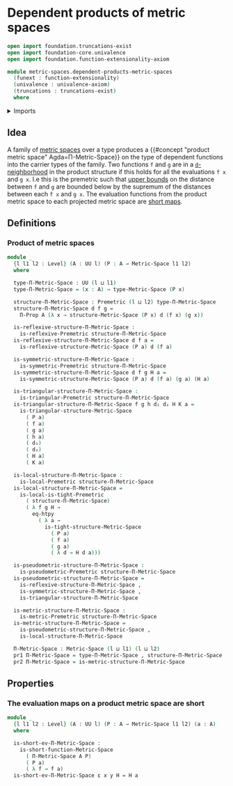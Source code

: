 # Dependent products of metric spaces

```agda
open import foundation.truncations-exist
open import foundation-core.univalence
open import foundation.function-extensionality-axiom

module metric-spaces.dependent-products-metric-spaces
  (funext : function-extensionality)
  (univalence : univalence-axiom)
  (truncations : truncations-exist)
  where
```

<details><summary>Imports</summary>

```agda
open import foundation.dependent-pair-types
open import foundation.dependent-products-propositions funext
open import foundation.function-extensionality funext
open import foundation.propositions funext univalence
open import foundation.sets funext univalence
open import foundation.universe-levels

open import metric-spaces.extensional-premetric-structures funext univalence truncations
open import metric-spaces.metric-spaces funext univalence truncations
open import metric-spaces.metric-structures funext univalence truncations
open import metric-spaces.monotonic-premetric-structures funext univalence truncations
open import metric-spaces.premetric-structures funext univalence truncations
open import metric-spaces.pseudometric-structures funext univalence truncations
open import metric-spaces.reflexive-premetric-structures funext univalence truncations
open import metric-spaces.short-functions-metric-spaces funext univalence truncations
open import metric-spaces.symmetric-premetric-structures funext univalence truncations
open import metric-spaces.triangular-premetric-structures funext univalence truncations
```

</details>

## Idea

A family of [metric spaces](metric-spaces.metric-spaces.md) over a type produces
a {{#concept "product metric space" Agda=Π-Metric-Space}} on the type of
dependent functions into the carrier types of the family. Two functions `f` and
`g` are in a [`d`-neighborhood](metric-spaces.premetric-structures.md) in the
product structure if this holds for all the evaluations `f x` and `g x`. I.e
this is the premetric such that
[upper bounds](metric-spaces.premetric-structures.md) on the distance between
`f` and `g` are bounded below by the supremum of the distances between each
`f x` and `g x`. The evaluation functions from the product metric space to each
projected metric space are
[short maps](metric-spaces.short-functions-metric-spaces.md).

## Definitions

### Product of metric spaces

```agda
module _
  {l l1 l2 : Level} (A : UU l) (P : A → Metric-Space l1 l2)
  where

  type-Π-Metric-Space : UU (l ⊔ l1)
  type-Π-Metric-Space = (x : A) → type-Metric-Space (P x)

  structure-Π-Metric-Space : Premetric (l ⊔ l2) type-Π-Metric-Space
  structure-Π-Metric-Space d f g =
    Π-Prop A (λ x → structure-Metric-Space (P x) d (f x) (g x))

  is-reflexive-structure-Π-Metric-Space :
    is-reflexive-Premetric structure-Π-Metric-Space
  is-reflexive-structure-Π-Metric-Space d f a =
    is-reflexive-structure-Metric-Space (P a) d (f a)

  is-symmetric-structure-Π-Metric-Space :
    is-symmetric-Premetric structure-Π-Metric-Space
  is-symmetric-structure-Π-Metric-Space d f g H a =
    is-symmetric-structure-Metric-Space (P a) d (f a) (g a) (H a)

  is-triangular-structure-Π-Metric-Space :
    is-triangular-Premetric structure-Π-Metric-Space
  is-triangular-structure-Π-Metric-Space f g h d₁ d₂ H K a =
    is-triangular-structure-Metric-Space
      ( P a)
      ( f a)
      ( g a)
      ( h a)
      ( d₁)
      ( d₂)
      ( H a)
      ( K a)

  is-local-structure-Π-Metric-Space :
    is-local-Premetric structure-Π-Metric-Space
  is-local-structure-Π-Metric-Space =
    is-local-is-tight-Premetric
      ( structure-Π-Metric-Space)
      ( λ f g H →
        eq-htpy
          ( λ a →
            is-tight-structure-Metric-Space
              ( P a)
              ( f a)
              ( g a)
              ( λ d → H d a)))

  is-pseudometric-structure-Π-Metric-Space :
    is-pseudometric-Premetric structure-Π-Metric-Space
  is-pseudometric-structure-Π-Metric-Space =
    is-reflexive-structure-Π-Metric-Space ,
    is-symmetric-structure-Π-Metric-Space ,
    is-triangular-structure-Π-Metric-Space

  is-metric-structure-Π-Metric-Space :
    is-metric-Premetric structure-Π-Metric-Space
  is-metric-structure-Π-Metric-Space =
    is-pseudometric-structure-Π-Metric-Space ,
    is-local-structure-Π-Metric-Space

  Π-Metric-Space : Metric-Space (l ⊔ l1) (l ⊔ l2)
  pr1 Π-Metric-Space = type-Π-Metric-Space , structure-Π-Metric-Space
  pr2 Π-Metric-Space = is-metric-structure-Π-Metric-Space
```

## Properties

### The evaluation maps on a product metric space are short

```agda
module _
  {l l1 l2 : Level} (A : UU l) (P : A → Metric-Space l1 l2) (a : A)
  where

  is-short-ev-Π-Metric-Space :
    is-short-function-Metric-Space
      ( Π-Metric-Space A P)
      ( P a)
      ( λ f → f a)
  is-short-ev-Π-Metric-Space ε x y H = H a
```
